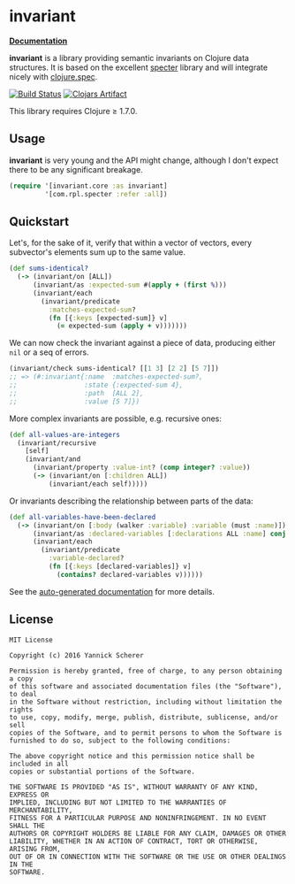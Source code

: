 # invariant

__[Documentation](https://xsc.github.io/invariant/)__

__invariant__ is a library providing semantic invariants on Clojure data
structures. It is based on the excellent [specter][specter] library and
will integrate nicely with [clojure.spec][cljspec].

[![Build Status](https://travis-ci.org/xsc/invariant.svg?branch=master)](https://travis-ci.org/xsc/invariant)
[![Clojars Artifact](https://img.shields.io/clojars/v/invariant.svg)](https://clojars.org/invariant)

This library requires Clojure ≥ 1.7.0.

## Usage

__invariant__ is very young and the API might change, although I don't expect
there to be any significant breakage.

```clojure
(require '[invariant.core :as invariant]
         '[com.rpl.specter :refer :all])
```

## Quickstart

Let's, for the sake of it, verify that within a vector of vectors, every
subvector's elements sum up to the same value.

```clojure
(def sums-identical?
  (-> (invariant/on [ALL])
      (invariant/as :expected-sum #(apply + (first %)))
      (invariant/each
        (invariant/predicate
          :matches-expected-sum?
          (fn [{:keys [expected-sum]} v]
            (= expected-sum (apply + v)))))))
```

We can now check the invariant against a piece of data, producing either
`nil` or a seq of errors.

```clojure
(invariant/check sums-identical? [[1 3] [2 2] [5 7]])
;; => (#:invariant{:name  :matches-expected-sum?,
;;                 :state {:expected-sum 4},
;;                 :path  [ALL 2],
;;                 :value [5 7]})
```

More complex invariants are possible, e.g. recursive ones:

```clojure
(def all-values-are-integers
  (invariant/recursive
    [self]
    (invariant/and
      (invariant/property :value-int? (comp integer? :value))
      (-> (invariant/on [:children ALL])
          (invariant/each self)))))
```

Or invariants describing the relationship between parts of the data:

```clojure
(def all-variables-have-been-declared
  (-> (invariant/on [:body (walker :variable) :variable (must :name)])
      (invariant/as :declared-variables [:declarations ALL :name] conj #{})
      (invariant/each
        (invariant/predicate
          :variable-declared?
          (fn [{:keys [declared-variables]} v]
            (contains? declared-variables v))))))
```

See the [auto-generated documentation](https://xsc.github.io/invariant/) for
more details.


[specter]: https://github.com/nathanmarz/specter
[cljspec]: http://clojure.org/guides/spec

## License

```
MIT License

Copyright (c) 2016 Yannick Scherer

Permission is hereby granted, free of charge, to any person obtaining a copy
of this software and associated documentation files (the "Software"), to deal
in the Software without restriction, including without limitation the rights
to use, copy, modify, merge, publish, distribute, sublicense, and/or sell
copies of the Software, and to permit persons to whom the Software is
furnished to do so, subject to the following conditions:

The above copyright notice and this permission notice shall be included in all
copies or substantial portions of the Software.

THE SOFTWARE IS PROVIDED "AS IS", WITHOUT WARRANTY OF ANY KIND, EXPRESS OR
IMPLIED, INCLUDING BUT NOT LIMITED TO THE WARRANTIES OF MERCHANTABILITY,
FITNESS FOR A PARTICULAR PURPOSE AND NONINFRINGEMENT. IN NO EVENT SHALL THE
AUTHORS OR COPYRIGHT HOLDERS BE LIABLE FOR ANY CLAIM, DAMAGES OR OTHER
LIABILITY, WHETHER IN AN ACTION OF CONTRACT, TORT OR OTHERWISE, ARISING FROM,
OUT OF OR IN CONNECTION WITH THE SOFTWARE OR THE USE OR OTHER DEALINGS IN THE
SOFTWARE.
```
